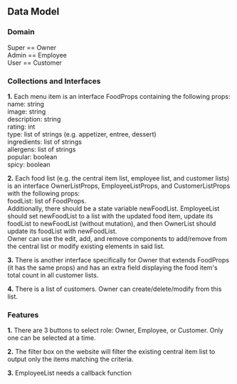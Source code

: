 ## Data Model

### Domain
Super == Owner<br>
Admin == Employee<br>
User == Customer<br>
### Collections and Interfaces
**1.** Each menu item is an interface FoodProps containing the following props:<br>
name: string<br>
image: string<br>
description: string<br>
rating: int<br>
type: list of strings (e.g. appetizer, entree, dessert)<br>
ingredients: list of strings<br>
allergens: list of strings<br>
popular: boolean<br>
spicy: boolean<br>

**2.** Each food list (e.g. the central item list, employee list, and customer lists) is an interface OwnerListProps, EmployeeListProps, and CustomerListProps with the following props:<br>
foodList: list of FoodProps.<br>
Additionally, there should be a state variable newFoodList. EmployeeList should set newFoodList to a list with the updated food item, update its foodList to newFoodList (without mutation), and then OwnerList should update its foodList with newFoodList.<br>
Owner can use the edit, add, and remove components to add/remove from the central list or modify existing elements in said list.<br>

**3.** There is another interface specifically for Owner that extends FoodProps (it has the same props) and has an extra field displaying the food item's total count in all customer lists.<br>

**4.** There is a list of customers. Owner can create/delete/modify from this list.<br>
### Features
**1.** There are 3 buttons to select role: Owner, Employee, or Customer. Only one can be selected at a time.<br>

**2.** The filter box on the website will filter the existing central item list to output only the items matching the criteria.<br>

**3.** EmployeeList needs a callback function


